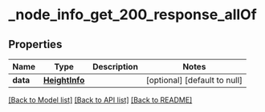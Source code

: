 # _node_info_get_200_response_allOf
## Properties

| Name | Type | Description | Notes |
|------------ | ------------- | ------------- | -------------|
| **data** | [**HeightInfo**](.md) |  | [optional] [default to null] |

[[Back to Model list]](../README.md#documentation-for-models) [[Back to API list]](../README.md#documentation-for-api-endpoints) [[Back to README]](../README.md)

